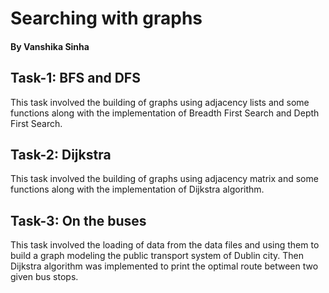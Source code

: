 # Searching with graphs

#### By Vanshika Sinha

## Task-1: BFS and DFS

This task involved the building of graphs using adjacency lists and some functions along with the implementation of Breadth First Search and Depth First Search.

## Task-2: Dijkstra

This task involved the building of graphs using adjacency matrix and some functions along with the implementation of Dijkstra algorithm.

## Task-3: On the buses

This task involved the loading of data from the data files and using them to build a graph modeling the public transport system of Dublin city. Then Dijkstra algorithm was implemented to print the optimal route between two given bus stops.